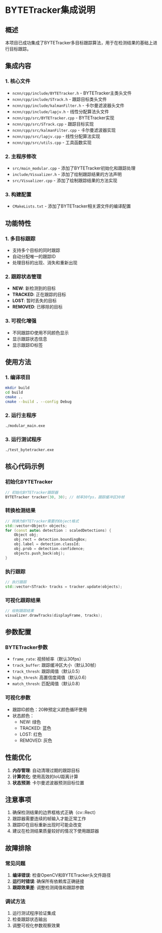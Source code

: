 # BYTETracker集成说明

## 概述

本项目已成功集成了BYTETracker多目标跟踪算法，用于在检测结果的基础上进行目标跟踪。

## 集成内容

### 1. 核心文件
- `ncnn/cpp/include/BYTETracker.h` - BYTETracker主类头文件
- `ncnn/cpp/include/STrack.h` - 跟踪目标类头文件
- `ncnn/cpp/include/kalmanFilter.h` - 卡尔曼滤波器头文件
- `ncnn/cpp/include/lapjv.h` - 线性分配算法头文件
- `ncnn/cpp/src/BYTETracker.cpp` - BYTETracker实现
- `ncnn/cpp/src/STrack.cpp` - 跟踪目标实现
- `ncnn/cpp/src/kalmanFilter.cpp` - 卡尔曼滤波器实现
- `ncnn/cpp/src/lapjv.cpp` - 线性分配算法实现
- `ncnn/cpp/src/utils.cpp` - 工具函数实现

### 2. 主程序修改
- `src/main_modular.cpp` - 添加了BYTETracker初始化和跟踪处理
- `include/Visualizer.h` - 添加了绘制跟踪结果的方法声明
- `src/Visualizer.cpp` - 添加了绘制跟踪结果的方法实现

### 3. 构建配置
- `CMakeLists.txt` - 添加了BYTETracker相关源文件的编译配置

## 功能特性

### 1. 多目标跟踪
- 支持多个目标的同时跟踪
- 自动分配唯一的跟踪ID
- 处理目标的出现、消失和重新出现

### 2. 跟踪状态管理
- **NEW**: 新检测到的目标
- **TRACKED**: 正在跟踪的目标
- **LOST**: 暂时丢失的目标
- **REMOVED**: 已移除的目标

### 3. 可视化增强
- 不同跟踪ID使用不同颜色显示
- 显示跟踪状态信息
- 显示跟踪ID标签

## 使用方法

### 1. 编译项目
```bash
mkdir build
cd build
cmake ..
cmake --build . --config Debug
```

### 2. 运行主程序
```bash
./modular_main.exe
```

### 3. 运行测试程序
```bash
./test_bytetracker.exe
```

## 核心代码示例

### 初始化BYTETracker
```cpp
// 初始化BYTETracker跟踪器
BYTETracker tracker(30, 30); // 帧率30fps，跟踪缓冲区30帧
```

### 转换检测结果
```cpp
// 转换为BYTETracker需要的Object格式
std::vector<Object> objects;
for (const auto& detection : scaledDetections) {
    Object obj;
    obj.rect = detection.boundingBox;
    obj.label = detection.classId;
    obj.prob = detection.confidence;
    objects.push_back(obj);
}
```

### 执行跟踪
```cpp
// 执行跟踪
std::vector<STrack> tracks = tracker.update(objects);
```

### 可视化跟踪结果
```cpp
// 绘制跟踪结果
visualizer.drawTracks(displayFrame, tracks);
```

## 参数配置

### BYTETracker参数
- `frame_rate`: 视频帧率（默认30fps）
- `track_buffer`: 跟踪缓冲区大小（默认30帧）
- `track_thresh`: 跟踪阈值（默认0.5）
- `high_thresh`: 高置信度阈值（默认0.6）
- `match_thresh`: 匹配阈值（默认0.8）

### 可视化参数
- 跟踪ID颜色：20种预定义颜色循环使用
- 状态颜色：
  - NEW: 绿色
  - TRACKED: 蓝色
  - LOST: 红色
  - REMOVED: 灰色

## 性能优化

1. **内存管理**: 自动清理过期的跟踪目标
2. **计算优化**: 使用高效的IoU距离计算
3. **状态预测**: 卡尔曼滤波器预测目标位置

## 注意事项

1. 确保检测结果的边界框格式正确（cv::Rect）
2. 跟踪器需要连续的帧输入才能正常工作
3. 跟踪ID在目标重新出现时可能会改变
4. 建议在检测结果质量较好的情况下使用跟踪器

## 故障排除

### 常见问题
1. **编译错误**: 检查OpenCV和BYTETracker头文件路径
2. **运行时错误**: 确保所有依赖库正确链接
3. **跟踪效果差**: 调整检测阈值和跟踪参数

### 调试方法
1. 运行测试程序验证集成
2. 检查跟踪状态输出
3. 调整可视化参数观察效果 